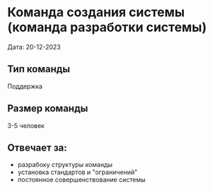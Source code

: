 # Команда создания системы (команда разработки системы)

Дата: 20-12-2023

## Тип команды
Поддержка

## Размер команды
3-5 человек

## Отвечает за:
* разрабоку структуры команды
* установка стандартов и "ограничений"
* постоянное совершенствование системы
